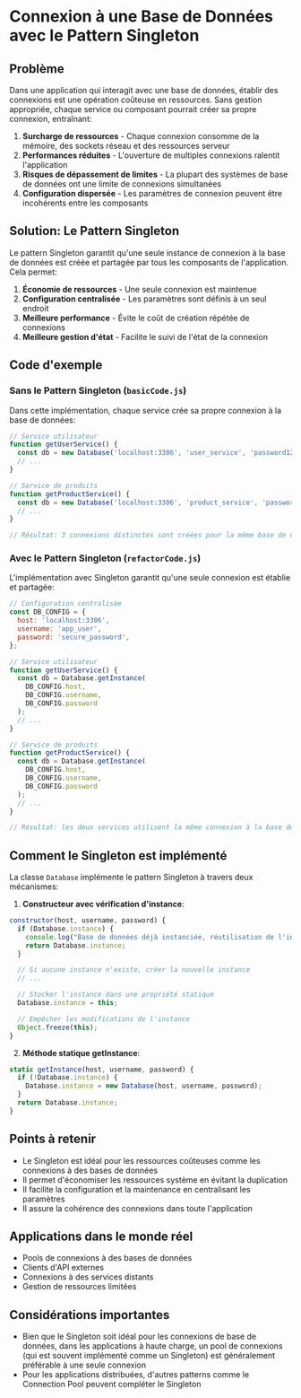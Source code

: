 # Connexion à une Base de Données avec le Pattern Singleton

## Problème

Dans une application qui interagit avec une base de données, établir des connexions est une opération coûteuse en ressources. Sans gestion appropriée, chaque service ou composant pourrait créer sa propre connexion, entraînant:

1. **Surcharge de ressources** - Chaque connexion consomme de la mémoire, des sockets réseau et des ressources serveur
2. **Performances réduites** - L'ouverture de multiples connexions ralentit l'application
3. **Risques de dépassement de limites** - La plupart des systèmes de base de données ont une limite de connexions simultanées
4. **Configuration dispersée** - Les paramètres de connexion peuvent être incohérents entre les composants

## Solution: Le Pattern Singleton

Le pattern Singleton garantit qu'une seule instance de connexion à la base de données est créée et partagée par tous les composants de l'application. Cela permet:

1. **Économie de ressources** - Une seule connexion est maintenue
2. **Configuration centralisée** - Les paramètres sont définis à un seul endroit
3. **Meilleure performance** - Évite le coût de création répétée de connexions
4. **Meilleure gestion d'état** - Facilite le suivi de l'état de la connexion

## Code d'exemple

### Sans le Pattern Singleton (`basicCode.js`)

Dans cette implémentation, chaque service crée sa propre connexion à la base de données:

```javascript
// Service utilisateur
function getUserService() {
  const db = new Database('localhost:3306', 'user_service', 'password123');
  // ...
}

// Service de produits
function getProductService() {
  const db = new Database('localhost:3306', 'product_service', 'password123');
  // ...
}

// Résultat: 3 connexions distinctes sont créées pour la même base de données
```

### Avec le Pattern Singleton (`refactorCode.js`)

L'implémentation avec Singleton garantit qu'une seule connexion est établie et partagée:

```javascript
// Configuration centralisée
const DB_CONFIG = {
  host: 'localhost:3306',
  username: 'app_user',
  password: 'secure_password',
};

// Service utilisateur
function getUserService() {
  const db = Database.getInstance(
    DB_CONFIG.host,
    DB_CONFIG.username,
    DB_CONFIG.password
  );
  // ...
}

// Service de produits
function getProductService() {
  const db = Database.getInstance(
    DB_CONFIG.host,
    DB_CONFIG.username,
    DB_CONFIG.password
  );
  // ...
}

// Résultat: les deux services utilisent la même connexion à la base de données
```

## Comment le Singleton est implémenté

La classe `Database` implémente le pattern Singleton à travers deux mécanismes:

1. **Constructeur avec vérification d'instance**:

```javascript
constructor(host, username, password) {
  if (Database.instance) {
    console.log("Base de données déjà instanciée, réutilisation de l'instance existante");
    return Database.instance;
  }

  // Si aucune instance n'existe, créer la nouvelle instance
  // ...

  // Stocker l'instance dans une propriété statique
  Database.instance = this;

  // Empêcher les modifications de l'instance
  Object.freeze(this);
}
```

2. **Méthode statique getInstance**:

```javascript
static getInstance(host, username, password) {
  if (!Database.instance) {
    Database.instance = new Database(host, username, password);
  }
  return Database.instance;
}
```

## Points à retenir

- Le Singleton est idéal pour les ressources coûteuses comme les connexions à des bases de données
- Il permet d'économiser les ressources système en évitant la duplication
- Il facilite la configuration et la maintenance en centralisant les paramètres
- Il assure la cohérence des connexions dans toute l'application

## Applications dans le monde réel

- Pools de connexions à des bases de données
- Clients d'API externes
- Connexions à des services distants
- Gestion de ressources limitées

## Considérations importantes

- Bien que le Singleton soit idéal pour les connexions de base de données, dans les applications à haute charge, un pool de connexions (qui est souvent implémenté comme un Singleton) est généralement préférable à une seule connexion
- Pour les applications distribuées, d'autres patterns comme le Connection Pool peuvent compléter le Singleton
